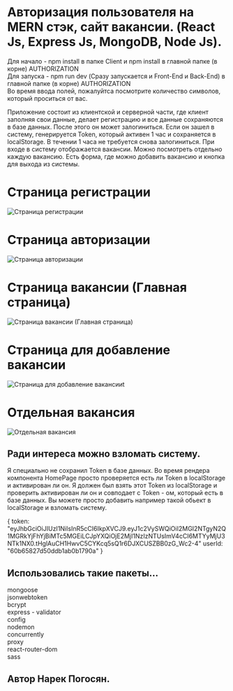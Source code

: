# Авторизация пользователя на MERN стэк, сайт вакансии. (React Js, Express Js, MongoDB, Node Js).

Для начало - npm install в папке Client и npm install в главной папке (в корне) AUTHORIZATION <br />
Для запуска - npm run dev (Сразу запускается и Front-End и Back-End) в главной папке (в корне) AUTHORIZATION <br />
Во время ввода полей, пожалуйтса посмотрите количество символов, который проситься от вас.

Приложение состоит из клиентской и серверной части, где клиент заполняя свои данные, делает регистрацию и все данные сохраняются в базе данных. После этого он может залогиниться. Если он зашел в систему, генерируется Token, который активен 1 час и сохраняется в localStorage. В течении 1 часа не требуется снова залогиниться. При входе в систему отображается вакансии. Можно посмотреть отдельно каждую вакансию. Есть форма, где можно добавить вакансию и кнопка для выхода из системы.  

# Страница регистрации

![Страница регистрации](https://imgur.com/ovF9ML3 "Страница регистрации")

# Страница авторизации

![Страница авторизации](https://imgur.com/XqZGQCv "Страница авторизации")

# Страница вакансии (Главная страница)

![Страница вакансии (Главная страница)](https://imgur.com/p68HXFp "Страница вакансии (Главная страница)")

# Страница для добавление вакансии

![Страница для добавление вакансииt](https://imgur.com/15Y2nhV "Страница для добавление вакансии")

# Отдельная вакансия

![Отдельная вакансия](https://imgur.com/eU4rTg2 "Отдельная вакансия")

## Ради интереса можно взломать систему.

Я специально не сохранил Token в базе данных. Во время рендера компонента HomePage просто проверяется есть ли Token в localStorage и активирован ли он. Я должен был взять этот Token из localStorage и проверить активирован ли он и совподает с Token - ом, который есть в базе данных. Вы можете просто добавить например такой обьект в localStorage и взломать систему. 

{
    token: "eyJhbGciOiJIUzI1NiIsInR5cCI6IkpXVCJ9.eyJ1c2VySWQiOiI2MGI2NTgyN2Q1MGRkYjFhYjBiMTc5MGEiLCJpYXQiOjE2MjI1NzIzNTUsImV4cCI6MTYyMjU3NTk1NX0.tHglAuCH1HwvC5CYKcq5sQ1r6DJXCUSZBB0zG_Wc2-4"
    userId: "60b65827d50ddb1ab0b1790a"
}

## Использовались такие пакеты...

mongoose <br />
jsonwebtoken <br />
bcrypt <br />
express - validator <br />
config <br />
nodemon <br />
concurrently <br />
proxy <br />
react-router-dom <br />
sass <br />

## Автор Нарек Погосян.